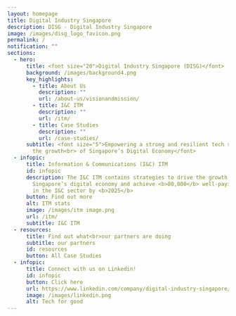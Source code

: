 ```yaml
---
layout: homepage
title: Digital Industry Singapore
description: DISG - Digital Industry Singapore
image: /images/disg_logo_favicon.png
permalink: /
notification: ""
sections:
  - hero:
      title: <font size="20">Digital Industry Singapore (DISG)</font>
      background: /images/background4.png
      key_highlights:
        - title: About Us
          description: ""
          url: /about-us/visionandmission/
        - title: I&C ITM
          description: ""
          url: /itm/
        - title: Case Studies
          description: ""
          url: /case-studies/
      subtitle: <font size="5">Empowering a strong and resilient tech sector to drive
        the growth<br> of Singapore’s Digital Economy</font>
  - infopic:
      title: Information & Communications (I&C) ITM
      id: infopic
      description: The I&C ITM contains strategies to drive the growth of
        Singapore’s digital economy and achieve <b>80,000</b> well-paying jobs
        in the I&C sector by <b>2025</b>
      button: Find out more
      alt: ITM stats
      image: /images/itm image.png
      url: /itm/
      subtitle: I&C ITM
  - resources:
      title: Find out what<br>our partners are doing
      subtitle: our partners
      id: resources
      button: All Case Studies
  - infopic:
      title: Connect with us on Linkedin!
      id: infopic
      button: Click here
      url: https://www.linkedin.com/company/digital-industry-singapore/mycompany/
      image: /images/linkedin.png
      alt: Tech for good
---
```

